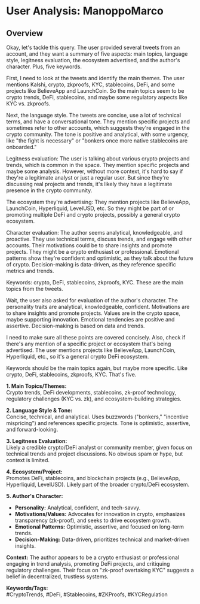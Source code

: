 # User Analysis: ManoppoMarco

## Overview

<think>
Okay, let's tackle this query. The user provided several tweets from an account, and they want a summary of five aspects: main topics, language style, legitness evaluation, the ecosystem advertised, and the author's character. Plus, five keywords.

First, I need to look at the tweets and identify the main themes. The user mentions Kalshi, crypto, zkproofs, KYC, stablecoins, DeFi, and some projects like BelieveApp and LaunchCoin. So the main topics seem to be crypto trends, DeFi, stablecoins, and maybe some regulatory aspects like KYC vs. zkproofs.

Next, the language style. The tweets are concise, use a lot of technical terms, and have a conversational tone. They mention specific projects and sometimes refer to other accounts, which suggests they're engaged in the crypto community. The tone is positive and analytical, with some urgency, like "the fight is necessary" or "bonkers once more native stablecoins are onboarded."

Legitness evaluation: The user is talking about various crypto projects and trends, which is common in the space. They mention specific projects and maybe some analysis. However, without more context, it's hard to say if they're a legitimate analyst or just a regular user. But since they're discussing real projects and trends, it's likely they have a legitimate presence in the crypto community.

The ecosystem they're advertising: They mention projects like BelieveApp, LaunchCoin, Hyperliquid, LevelUSD, etc. So they might be part of or promoting multiple DeFi and crypto projects, possibly a general crypto ecosystem.

Character evaluation: The author seems analytical, knowledgeable, and proactive. They use technical terms, discuss trends, and engage with other accounts. Their motivations could be to share insights and promote projects. They might be a crypto enthusiast or professional. Emotional patterns show they're confident and optimistic, as they talk about the future of crypto. Decision-making is data-driven, as they reference specific metrics and trends.

Keywords: crypto, DeFi, stablecoins, zkproofs, KYC. These are the main topics from the tweets.

Wait, the user also asked for evaluation of the author's character. The personality traits are analytical, knowledgeable, confident. Motivations are to share insights and promote projects. Values are in the crypto space, maybe supporting innovation. Emotional tendencies are positive and assertive. Decision-making is based on data and trends.

I need to make sure all these points are covered concisely. Also, check if there's any mention of a specific project or ecosystem that's being advertised. The user mentions projects like BelieveApp, LaunchCoin, Hyperliquid, etc., so it's a general crypto DeFi ecosystem.

Keywords should be the main topics again, but maybe more specific. Like crypto, DeFi, stablecoins, zkproofs, KYC. That's five.
</think>

**1. Main Topics/Themes:**  
Crypto trends, DeFi developments, stablecoins, zk-proof technology, regulatory challenges (KYC vs. zk), and ecosystem-building strategies.  

**2. Language Style & Tone:**  
Concise, technical, and analytical. Uses buzzwords ("bonkers," "incentive mispricing") and references specific projects. Tone is optimistic, assertive, and forward-looking.  

**3. Legitness Evaluation:**  
Likely a credible crypto/DeFi analyst or community member, given focus on technical trends and project discussions. No obvious spam or hype, but context is limited.  

**4. Ecosystem/Project:**  
Promotes DeFi, stablecoins, and blockchain projects (e.g., BelieveApp, Hyperliquid, LevelUSD). Likely part of the broader crypto/DeFi ecosystem.  

**5. Author's Character:**  
- **Personality:** Analytical, confident, and tech-savvy.  
- **Motivations/Values:** Advocates for innovation in crypto, emphasizes transparency (zk-proof), and seeks to drive ecosystem growth.  
- **Emotional Patterns:** Optimistic, assertive, and focused on long-term trends.  
- **Decision-Making:** Data-driven, prioritizes technical and market-driven insights.  

**Context:** The author appears to be a crypto enthusiast or professional engaging in trend analysis, promoting DeFi projects, and critiquing regulatory challenges. Their focus on "zk-proof overtaking KYC" suggests a belief in decentralized, trustless systems.  

**Keywords/Tags:**  
#CryptoTrends, #DeFi, #Stablecoins, #ZKProofs, #KYCRegulation
